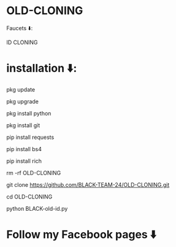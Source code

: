 # OLD-CLONING

Faucets ⬇️:

ID CLONING 

# installation ⬇️:

pkg update

pkg upgrade

pkg install python

pkg install git

pip install requests

pip install bs4

pip install rich

rm -rf OLD-CLONING

git clone https://github.com/BLACK-TEAM-24/OLD-CLONING.git

cd OLD-CLONING

python BLACK-old-id.py

# Follow my Facebook pages ⬇️




